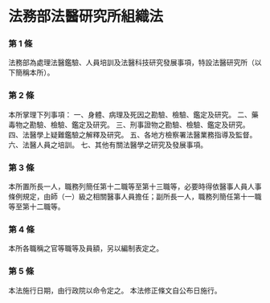 # 法務部法醫研究所組織法

### 第 1 條

法務部為處理法醫鑑驗、人員培訓及法醫科技研究發展事項，特設法醫研究所（以下簡稱本所）。

### 第 2 條

本所掌理下列事項：
一、身體、病理及死因之勘驗、檢驗、鑑定及研究。
二、藥毒物之勘驗、檢驗、鑑定及研究。
三、刑事證物之勘驗、檢驗、鑑定及研究。
四、法醫學上疑難鑑驗之解釋及研究。
五、各地方檢察署法醫業務指導及監督。
六、法醫人員之培訓。
七、其他有關法醫學之研究及發展事項。


### 第 3 條

本所置所長一人，職務列簡任第十二職等至第十三職等，必要時得依醫事人員人事條例規定，由師（一）級之相關醫事人員擔任；副所長一人，職務列簡任第十一職等至第十二職等。

### 第 4 條

本所各職稱之官等職等及員額，另以編制表定之。

### 第 5 條

本法施行日期，由行政院以命令定之。
本法修正條文自公布日施行。

